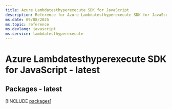 ```yaml
---
title: Azure Lambdatesthyperexecute SDK for JavaScript
description: Reference for Azure Lambdatesthyperexecute SDK for JavaScript
ms.date: 09/08/2025
ms.topic: reference
ms.devlang: javascript
ms.service: lambdatesthyperexecute
---
```

# Azure Lambdatesthyperexecute SDK for JavaScript - latest
## Packages - latest
[!INCLUDE [packages](lambdatesthyperexecute-index.md)]